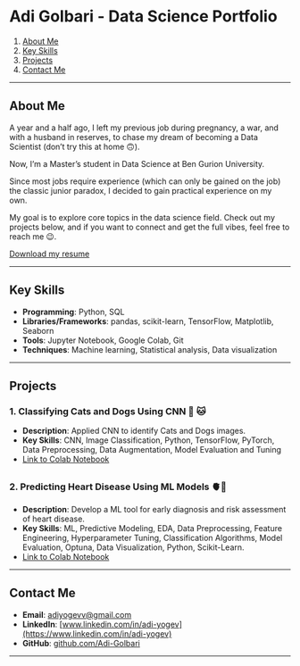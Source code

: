 # **Adi Golbari** - Data Science Portfolio



1. [About Me](#about-me)
2. [Key Skills](#key-skills)
3. [Projects](#projects)
4. [Contact Me](#contact-me)
---

## **About Me**

A year and a half ago, I left my previous job during pregnancy, a war, and with a husband in reserves, to chase my dream of becoming a Data Scientist (don’t try this at home 🙃). 

Now, I’m a Master’s student in Data Science at Ben Gurion University. 

Since most jobs require experience (which can only be gained on the job) the classic junior paradox, I decided to gain practical experience on my own.

My goal is to explore core topics in the data science field. 
Check out my projects below, and if you want to connect and get the full vibes, feel free to reach me 😉.

[Download my resume](https://github.com/adigolbari/Adi-Golbari-Portfolio/raw/main/Resume%20Adi%20Golbari.pdf)


---

## **Key Skills**
- **Programming**: Python, SQL  
- **Libraries/Frameworks**: pandas, scikit-learn, TensorFlow, Matplotlib, Seaborn  
- **Tools**: Jupyter Notebook, Google Colab, Git  
- **Techniques**: Machine learning, Statistical analysis, Data visualization

---

## **Projects**

### **1. Classifying Cats and Dogs Using CNN** 🐶 🐱
- **Description**: Applied CNN to identify Cats and Dogs images.
- **Key Skills**: CNN, Image Classification, Python, TensorFlow, PyTorch, Data Preprocessing, Data Augmentation, Model Evaluation and Tuning
- [Link to Colab Notebook](https://colab.research.google.com/gist/adigolbari/39959fcde28478dd87abe536701a1993/cats_vs_dogs.ipynb)

##

### **2. Predicting Heart Disease Using ML Models** 🫀💉
- **Description**:  Develop a ML tool for early diagnosis and risk assessment of heart disease.
- **Key Skills**: ML, Predictive Modeling, EDA, Data Preprocessing, Feature Engineering, Hyperparameter Tuning, Classification Algorithms, Model Evaluation, Optuna, Data Visualization, Python, Scikit-Learn.
- [Link to Colab Notebook](https://colab.research.google.com/gist/adigolbari/e1530048898598d8fbc52316aaf07922/heart_disease_prediction.ipynb)





---

## **Contact Me**

- **Email**: [adiyogevv@gmail.com](mailto:adiyogevv@gmail.com)  
- **LinkedIn**: [www.linkedin.com/in/adi-yogev](https://www.linkedin.com/in/adi-yogev)  
- **GitHub**: [github.com/Adi-Golbari](https://github.com/Adi-Golbari)

---


